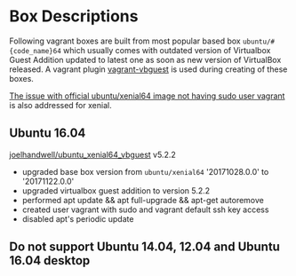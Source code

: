# Box Descriptions
Following vagrant boxes are built from most popular based box ```ubuntu/#{code_name}64``` which usually comes with outdated version of Virtualbox Guest Addition updated to latest one as soon as new version of VirtualBox released. A vagrant plugin [vagrant-vbguest](https://github.com/dotless-de/vagrant-vbguest) is used during creating of these boxes.

[The issue with official ubuntu/xenial64 image not having sudo user vagrant](https://bugs.launchpad.net/cloud-images/+bug/1569237) is also addressed for xenial.

## Ubuntu 16.04
[joelhandwell/ubuntu_xenial64_vbguest](https://atlas.hashicorp.com/joelhandwell/boxes/ubuntu_xenial64_vbguest/) v5.2.2
* upgraded base box version from ```ubuntu/xenial64``` '20171028.0.0' to '20171122.0.0'
* upgraded virtualbox guest addition to version 5.2.2
* performed apt update && apt full-upgrade && apt-get autoremove
* created user vagrant with sudo and vagrant default ssh key access
* disabled apt's periodic update

## Do not support Ubuntu 14.04, 12.04 and Ubuntu 16.04 desktop
